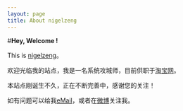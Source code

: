```yaml
---
layout: page
title: About nigelzeng 
---
```

#**Hey, Welcome !**

This is [nigelzeng][]。

欢迎光临我的站点，我是一名系统攻城师，目前供职于<a href="http://www.taobao.com" class="external" target="_blank">淘宝网</a>。

本站点刚诞生不久，正在不断完善中，感谢您的关注！

如有问题可以给我<a href="" title="邮箱" onclick="alert('this.nigel 在 Gmail，你懂的！');return false;">eMail</a>，或者在<a href="http://weibo.com/nigelzeng" title="我的闲言碎语" target="_blank" class="external">微博</a>关注我。

[nigelzeng]: http://nigelzeng.com "nigelzeng"
